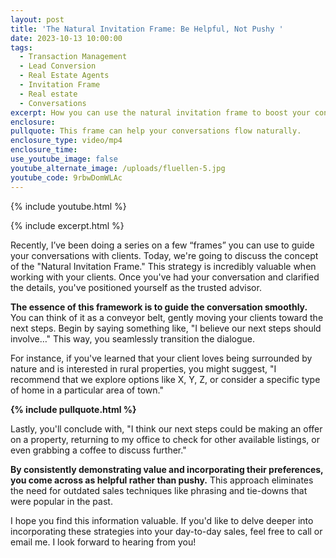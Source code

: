 ```yaml
---
layout: post
title: 'The Natural Invitation Frame: Be Helpful, Not Pushy '
date: 2023-10-13 10:00:00
tags:
  - Transaction Management
  - Lead Conversion
  - Real Estate Agents
  - Invitation Frame
  - Real estate
  - Conversations
excerpt: How you can use the natural invitation frame to boost your conversations.
enclosure:
pullquote: This frame can help your conversations flow naturally.
enclosure_type: video/mp4
enclosure_time:
use_youtube_image: false
youtube_alternate_image: /uploads/fluellen-5.jpg
youtube_code: 9rbwDomWLAc
---
```

{% include youtube.html %}

{% include excerpt.html %}

Recently, I’ve been doing a series on a few “frames” you can use to guide your conversations with clients. Today, we're going to discuss the concept of the "Natural Invitation Frame." This strategy is incredibly valuable when working with your clients. Once you've had your conversation and clarified the details, you've positioned yourself as the trusted advisor.&nbsp;

**The essence of this framework is to guide the conversation smoothly.** You can think of it as a conveyor belt, gently moving your clients toward the next steps. Begin by saying something like, "I believe our next steps should involve…" This way, you seamlessly transition the dialogue.

For instance, if you've learned that your client loves being surrounded by nature and is interested in rural properties, you might suggest, "I recommend that we explore options like X, Y, Z, or consider a specific type of home in a particular area of town."

**{% include pullquote.html %}**

Lastly, you'll conclude with, "I think our next steps could be making an offer on a property, returning to my office to check for other available listings, or even grabbing a coffee to discuss further."

**By consistently demonstrating value and incorporating their preferences, you come across as helpful rather than pushy.** This approach eliminates the need for outdated sales techniques like phrasing and tie-downs that were popular in the past.

I hope you find this information valuable. If you'd like to delve deeper into incorporating these strategies into your day-to-day sales, feel free to call or email me. I look forward to hearing from you!